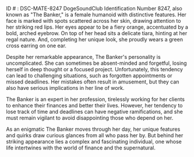 ID # : DSC-MATE-8247
DogeSoundClub Identification Number 8247, also known as "The Banker," is a female humanoid with distinctive features. Her face is marked with spots scattered across her skin, drawing attention to her striking red lips. Her eyes appear to be a fiery orange, accentuated by a bold, arched eyebrow. On top of her head sits a delicate tiara, hinting at her regal nature. And, completing her unique look, she proudly wears a green cross earring on one ear.

Despite her remarkable appearance, The Banker's personality is uncomplicated. She can sometimes be absent-minded and forgetful, losing herself in deep thought or a focused project. Unfortunately, this tendency can lead to challenging situations, such as forgotten appointments or missed deadlines. Her mistakes often result in amusement, but they can also have serious implications in her line of work.

The Banker is an expert in her profession, tirelessly working for her clients to enhance their finances and better their lives. However, her tendency to lose track of time and deadlines can have negative ramifications, and she must remain vigilant to avoid disappointing those who depend on her.

As an enigmatic The Banker moves through her day, her unique features and quirks draw curious glances from all who pass her by. But behind her striking appearance lies a complex and fascinating individual, one whose life intertwines with the world of finance and the supernatural.